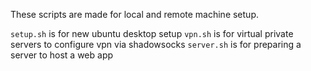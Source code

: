 These scripts are made for local and remote machine setup.

`setup.sh` is for new ubuntu desktop setup
`vpn.sh` is for virtual private servers to configure vpn via shadowsocks
`server.sh` is for preparing a server to host a web app
